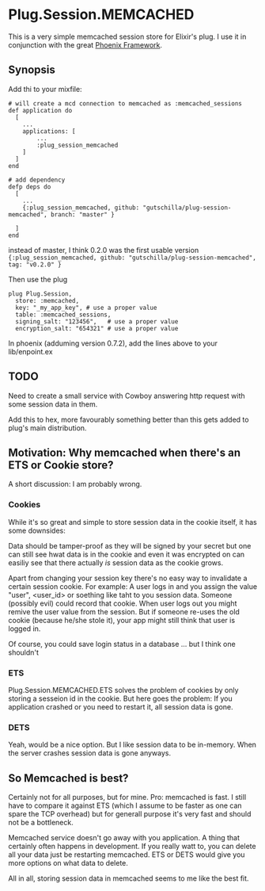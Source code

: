 Plug.Session.MEMCACHED
======================

This is a very simple memcached session store for Elixir's plug. I use it in
conjunction with the great
[Phoenix Framework](https://github.com/phoenixframework/phoenix).

## Synopsis

Add thi to your mixfile:

```
# will create a mcd connection to memcached as :memcached_sessions
def application do
  [
    ...
    applications: [
        ...
        :plug_session_memcached
    ]
  ]
end

# add dependency
defp deps do
  [
    ...
    {:plug_session_memcached, github: "gutschilla/plug-session-memcached", branch: "master" } 
    
  ]
end
```

instead of master, I think 0.2.0 was the first usable version
`{:plug_session_memcached, github: "gutschilla/plug-session-memcached", tag: "v0.2.0" }`

Then use the plug
```
plug Plug.Session,
  store: :memcached,
  key: "_my_app_key", # use a proper value 
  table: :memcached_sessions,
  signing_salt: "123456",   # use a proper value
  encryption_salt: "654321" # use a proper value
```

In phoenix (adduming version 0.7.2), add the lines above to your lib/enpoint.ex

## TODO

Need to create a small service with Cowboy answering http request with some
session data in them.

Add this to hex, more favourably something better than this gets added to plug's
main distribution.

## Motivation: Why memcached when there's an ETS or Cookie store?

A short discussion: I am probably wrong.

### Cookies

While it's so great and simple to store session data in the cookie
itself, it has some downsides:

Data should be tamper-proof as they will be signed by your secret but one can
still see hwat data is in the cookie and even it was encrypted on can easiliy
see that there actually *is* session data as the cookie grows.

Apart from changing your session key there's no easy way to invalidate a certain
session cookie. For example: A user logs in and you assign the value "user",
<user_id> or soething like taht to you session data. Someone (possibly evil)
could record that cookie. When user logs out you might remive the user value
from the session. But if someone re-uses the old cookie (because he/she stole
it), your app might still think that user is logged in.

Of course, you could save login status in a database ... but I think one shouldn't

### ETS

Plug.Session.MEMCACHED.ETS solves the problem of cookies by only storing a
sesseion id in the cookie. But here goes the problem: If you application crashed
or you need to restart it, all session data is gone.

### DETS

Yeah, would be a nice option. But I like session data to be in-memory. When the
server crashes session data is gone anyways.

## So Memcached is best?

Certainly not for all purposes, but for mine. Pro: memcached is fast. I still
have to compare it against ETS (which I assume to be faster as one can spare the
TCP overhead) but for generall purpose it's very fast and should not be a
bottleneck.

Memcached service doesn't go away with you application. A thing that certainly
often happens in development. If you really watt to, you can delete all your
data just be restarting memcached. ETS or DETS would give you more options on
what data to delete.

All in all, storing session data in memcached seems to me like the best fit.
